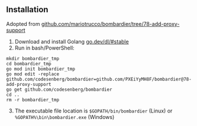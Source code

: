 
## Installation
Adopted from [github.com/mariotrucco/bombardier/tree/78-add-proxy-support](https://github.com/mariotrucco/bombardier/tree/78-add-proxy-support)

1. Download and install Golang [go.dev/dl/#stable](https://go.dev/dl/#stable)
2. Run in bash/PowerShell:
```shell script
mkdir bombardier_tmp
cd bombardier_tmp
go mod init bombardier_tmp
go mod edit -replace github.com/codesenberg/bombardier=github.com/PXEiYyMH8F/bombardier@78-add-proxy-support
go get github.com/codesenberg/bombardier
cd ..
rm -r bombardier_tmp
```
3. The executable file location is `$GOPATH/bin/bombardier` (Linux) or  `%GOPATH%\bin\bombardier.exe` (Windows)

